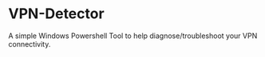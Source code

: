 # VPN-Detector
A simple Windows Powershell Tool to help diagnose/troubleshoot your VPN connectivity.
